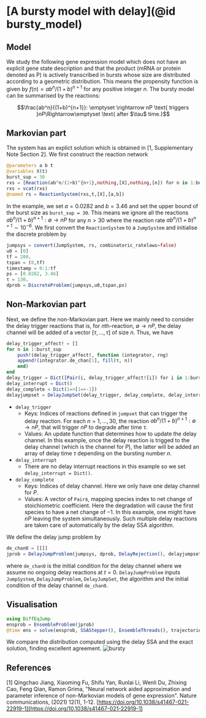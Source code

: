 # [A bursty model with delay](@id bursty_model)

## Model
We study the following gene expression model which does not have an explicit gene state description
and that the product (mRNA or protein denoted as P) is actively transcribed in bursts whose size are distributed according to a geometric distribution. This means the propensity function is given by $f(n) = ab^n/(1+b)^{n+1}$ for any positive integer $n$. The bursty model can be summarised by the reactions: 
```math
\frac{ab^n}{(1+b)^{n+1}}: \emptyset \rightarrow nP \text{ triggers }nP\Rightarrow\emptyset \text{ after $\tau$ time.}
```
## Markovian part
The system has an explict solution which is obtained in [1, Supplementary Note Section 2]. We first construct the reaction network
```julia
@parameters a b t
@variables X(t)
burst_sup = 30
rxs = [Reaction(ab^n/(1+b)^{n+1},nothing,[X],nothing,[n]) for n in 1:burst_sup]
rxs = vcat(rxs)
@named rs = ReactionSystem(rxs,t,[X],[a,b])
```
In the example, we set $a=0.0282$ and $b=3.46$ and set the upper bound of the burst size as `burst_sup = 30`. This means we ignore all the reactions $ab^n/(1+b)^{n+1}:\emptyset \rightarrow nP$ for any $n > 30$ where the reaction rate $ab^n/(1+b)^{n+1} \sim 10^{-6}$. 
We first convert the `ReactionSystem` to a `JumpSystem` and initialise the discrete problem by
```julia
jumpsys = convert(JumpSystem, rs, combinatoric_ratelaws=false)
u0 = [0]
tf = 200.
tspan = (0,tf)
timestamp = 0:1:tf
ps = [0.0282, 3.46]
τ = 130.
dprob = DiscreteProblem(jumpsys,u0,tspan,ps)
```

## Non-Markovian part
Next, we define the non-Markovian part. Here we mainly need to consider the delay trigger reactions that is, for *n*th-reaction, $\emptyset \rightarrow nP$, the delay channel will be added of a vector $[\tau,\ldots,\tau]$ of size $n$. Thus, we have
```julia
delay_trigger_affect! = []
for n in 1:burst_sup
    push!(delay_trigger_affect!, function (integrator, rng)
    append!(integrator.de_chan[1], fill(τ, n))
    end)
end
delay_trigger = Dict([Pair(i, delay_trigger_affect![i]) for i in 1:burst_sup])
delay_interrupt = Dict()
delay_complete = Dict(1=>[1=>-1])
delayjumpset = DelayJumpSet(delay_trigger, delay_complete, delay_interrupt)
```
- `delay_trigger  `
  - Keys: Indices of reactions defined in `jumpset` that can trigger the delay reaction.  For each $n= 1,\ldots,30,$ the reaction $ab^n/(1+b)^{n+1}:\emptyset \rightarrow nP$, that will trigger $nP$ to degrade after time $\tau$.
  - Values: An update function that determines how to update the delay channel. In this example, once the delay reaction is trigged to the delay channel (which is the channel for $P$), the latter will be added an array of delay time $\tau$ depending on the bursting number $n$.
- `delay_interrupt` 
  - There are no delay interrupt reactions in this example so we set `delay_interrupt = Dict()`.
- `delay_complete` 
  - Keys: Indices of delay channel. Here we only have one delay channel for $P$.
  - Values: A vector of `Pair`s, mapping species index to net change of stoichiometric coefficient. Here the degradation will cause the first species to have a net change of $-1$. In this example, one might have $nP$ leaving the system simultaneously. Such multiple delay reactions are taken care of automatically by the delay SSA algorithm.
  
We define the delay jump problem by 
```julia
de_chan0 = [[]]
jprob = DelayJumpProblem(jumpsys, dprob, DelayRejection(), delayjumpset, de_chan0, save_positions=(false,false))
```
where `de_chan0` is the initial condition for the delay channel where we assume no ongoing delay reactions at $t=0$. `DelayJumpProblem` inputs `JumpSystem`, `DelayJumpProblem`, `DelayJumpSet`, the algorithm and the initial condition of the delay channel `de_chan0`.
## Visualisation
```julia
using DiffEqJump
ensprob = EnsembleProblem(jprob)
@time ens = solve(ensprob, SSAStepper(), EnsembleThreads(), trajectories=10^5)
```
We compare the distribution computed using the delay SSA and the exact solution, finding excellent agreement. 
![bursty](../assets/bursty.svg)

## References
[1] Qingchao Jiang, Xiaoming Fu, Shifu Yan, Runlai Li, Wenli Du, Zhixing Cao, Feng Qian, Ramon Grima, "Neural network aided approximation and parameter inference of non-Markovian models of gene expression". Nature communications, (2021) 12(1), 1-12. [https://doi.org/10.1038/s41467-021-22919-1](https://doi.org/10.1038/s41467-021-22919-1)
